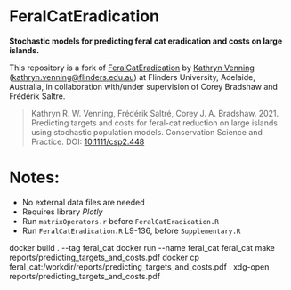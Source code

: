 # FeralCatEradication

**Stochastic models for predicting feral cat eradication and costs on large islands.**

This repository is a fork of
[FeralCatEradication](https://github.com/KathrynVenning/FeralCatEradication) by [Kathryn
Venning](https://github.com/KathrynVenning) (<kathryn.venning@flinders.edu.au>) at Flinders
University, Adelaide, Australia, in collaboration with/under supervision of Corey Bradshaw and
Frédérik Saltré.

> Kathryn R. W. Venning, Frédérik Saltré, Corey J. A. Bradshaw. 2021. Predicting targets and costs
> for feral-cat reduction on large islands using stochastic population models. Conservation Science
> and Practice. DOI: [10.1111/csp2.448](https://doi.org/10.1111/csp2.448)

# Notes:

- No external data files are needed
- Requires library _Plotly_
- Run `matrixOperators.r` before `FeralCatEradication.R`
- Run `FeralCatEradication.R` L9-136, before `Supplementary.R`


docker build . --tag feral_cat
docker run --name feral_cat feral_cat make reports/predicting_targets_and_costs.pdf
docker cp feral_cat:/workdir/reports/predicting_targets_and_costs.pdf .
xdg-open reports/predicting_targets_and_costs.pdf

